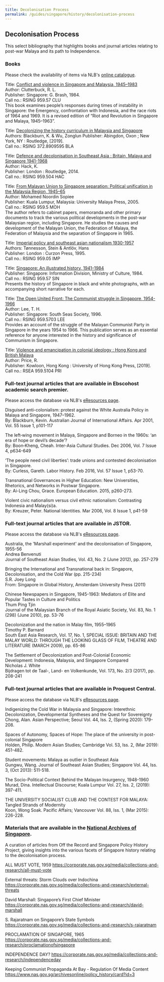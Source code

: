 ```yaml
---
title: Decolonisation Process
permalink: /guides/singapore/history/decolonisation-process
---
```


## Decolonisation Process

This select bibliography that highlights books and journal articles relating to post-war Malaya and its path to Independence.

### **Books**
Please check the availability of items via NLB's [online catalogue](https://catalogue.nlb.gov.sg).


Title: [Conflict and violence in Singapore and Malaysia, 1945–1983  ](https://eservice.nlb.gov.sg/item_holding_s.aspx?bid=4080964)  
Author: Clutterbuck, R. L.  
Publisher: Singapore: G. Brash, 1984.  
Call no.: RSING 959.57 CLU  
This book examines people’s responses during times of instability in Singapore: the Emergency, confrontation with Indonesia, and the race riots of 1964 and 1969. It is a revised edition of “Riot and Revolution in Singapore and Malaya, 1945–1963”.


Title: [Decolonizing the history curriculum in Malaysia and Singapore](https://eservice.nlb.gov.sg/item_holding_s.aspx?bid=203878121)   
Authors: Blackburn, K. & Wu, Zonglun
Publisher: Abingdon, Oxon ; New York, NY : Routledge, [2019].   
Call no.: RSING 372.8909595 BLA



Title: [Defence and decolonisation in Southeast Asia : Britain, Malaya and Singapore 1941-1968](https://eservice.nlb.gov.sg/item_holding_s.aspx?bid=201307443)  
Author: Hack, K.  
Publisher: London : Routledge, 2014.  
Call no.: RSING 959.504 HAC


Title: [From Malayan Union to Singapore separation: Political unification in the Malaysia Region, 1945–65](https://eservice.nlb.gov.sg/item_holding_s.aspx?bid=12543203)  
Author: Mohamed Noordin Sopiee  
Publisher: Kuala Lumpur, Malaysia: University Malaya Press, 2005.  
Call no.: RSING 959.5 MOH  
The author refers to cabinet papers, memoranda and other primary documents to track the various political developments in the post-war Malaysian region, including Singapore. He studies the causes and development of the Malayan Union, the Federation of Malaya, the Federation of Malaysia and the separation of Singapore in 1965.


Title: [Imperial policy and southeast asian nationalism 1930-1957](https://eservice.nlb.gov.sg/item_holding_s.aspx?bid=7382232)  
Authors: Tønnesson, Stein & Antlöv, Hans  
Publisher: London : Curzon Press, 1995.  
Call no.: RSING 959.05 IMP 


Title: [Singapore: An illustrated history, 1941–1984](https://eservice.nlb.gov.sg/item_holding_s.aspx?bid=4080295)  
Publisher: Singapore: Information Division, Ministry of Culture, 1984.  
Call no.: RSING 959.57 SIN  
Presents the history of Singapore in black and white photographs, with an accompanying short narrative for each.


Title: [The Open United Front: The Communist struggle in Singapore, 1954-1966](https://eservice.nlb.gov.sg/item_holding_s.aspx?bid=8093741)  
Author: Lee, T. H.  
Publisher: Singapore: South Seas Society, 1996.  
Call no.: RSING 959.5703 LEE  
Provides an account of the struggle of the Malayan Communist Party in Singapore in the years 1954 to 1966. This publication serves as an essential reference for anyone interested in the history and significance of Communism in Singapore.


Title: [Violence and emancipation in colonial ideology : Hong Kong and British Malaya](https://eservice.nlb.gov.sg/item_holding_s.aspx?bid=204402637)  
Author: Price, R.  
Publisher: Kowloon, Hong Kong : University of Hong Kong Press, [2019].  
Call no.: RSEA 959.5104 PRI


### Full-text journal articles that are available in **Ebscohost academic search premier**.
Please access the database via NLB's [eResources page](https://eresources.nlb.gov.sg/main/Browse?startsWith=E). 

Disguised anti-colonialism: protest against the White Australia Policy in Malaya and Singapore, 1947–1962.  
By: Blackburn, Kevin. Australian Journal of International Affairs. Apr 2001, Vol. 55 Issue 1, p101-117


The left‐wing movement in Malaya, Singapore and Borneo in the 1960s: ‘an era of hope or devil’s decade’?  
By: Boon‐Kheng, Cheah. Inter-Asia Cultural Studies. Dec 2006, Vol. 7 Issue 4, p634-649


‘The people need civil liberties’: trade unions and contested decolonisation in Singapore.  
By: Curless, Gareth. Labor History. Feb 2016, Vol. 57 Issue 1, p53-70.


Transnational Governances in Higher Education: New Universities, Rhetorics, and Networks in Postwar Singapore.  
By: Ai-Ling Chou, Grace. European Education. 2015, p260-273.


Violent civic nationalism versus civil ethnic nationalism: Contrasting Indonesia and Malay(si)a.  
By: Kreuzer, Peter. National Identities. Mar 2006, Vol. 8 Issue 1, p41-59


### Full-text journal articles that are available in **JSTOR**.
Please access the database via NLB's [eResources page](https://eresources.nlb.gov.sg/main/Browse?startsWith=J).

Australia, the 'Marshall experiment' and the decolonisation of Singapore, 1955-56  
Andrea Benvenuti  
Journal of Southeast Asian Studies, Vol. 43, No. 2 (June 2012), pp. 257-279


Bringing the International and Transnational back in: Singapore, Decolonisation, and the Cold War (pp. 215-234)  
S.R. Joey Long  
From: Singapore in Global History, Amsterdam University Press (2011)


Chinese Newspapers in Singapore, 1945-1963: Mediators of Elite and Popular Tastes in Culture and Politics  
Thum Ping Tjin  
Journal of the Malaysian Branch of the Royal Asiatic Society, Vol. 83, No. 1 (298) (June 2010), pp. 53-76


Decolonization and the nation in Malay film, 1955–1965  
Timothy P. Barnard  
South East Asia Research, Vol. 17, No. 1, SPECIAL ISSUE: BRITAIN AND THE MALAY WORLD: THROUGH THE LOOKING GLASS OF FILM, THEATRE AND LITERATURE (MARCH 2009), pp. 65-86


The Settlement of Decolonization and Post-Colonial Economic Development: Indonesia, Malaysia, and Singapore Compared  
Nicholas J. White  
Bijdragen tot de Taal-, Land- en Volkenkunde, Vol. 173, No. 2/3 (2017), pp. 208-241


### Full-text journal articles that are available in **Proquest Central**.
Please access the database via NLB's [eResources page](https://eresources.nlb.gov.sg/main/Browse?startsWith=P).

Indigenizing the Cold War in Malaysia and Singapore: Interethnic Decolonization, Developmental Syntheses and the Quest for Sovereignty  
Chong, Alan. Asian Perspective; Seoul Vol. 44, Iss. 2,  (Spring 2020): 179-208.


Spaces of Autonomy, Spaces of Hope: The place of the university in post-colonial Singapore  
Holden, Philip. Modern Asian Studies; Cambridge Vol. 53, Iss. 2,  (Mar 2019): 451-482.


Student movements: Malaya as outlier in Southeast Asia  
Gungwu, Wang. Journal of Southeast Asian Studies; Singapore Vol. 44, Iss. 3,  (Oct 2013): 511-518.


The Socio-Political Context Behind the Malayan Insurgency, 1948-1960  
Murad, Dina. Intellectual Discourse; Kuala Lumpur Vol. 27, Iss. 2,  (2019): 397-411.


THE UNIVERSITY SOCIALIST CLUB AND THE CONTEST FOR MALAYA: Tangled Strands of Modernity  
Koon, Wong Soak. Pacific Affairs; Vancouver Vol. 88, Iss. 1,  (Mar 2015): 226-228.


### Materials that are available in the  [National Archives of Singapore](https://www.nas.gov.sg/archivesonline/).

A curation of articles from Off the Record and Singapore Policy History Project, giving insights into the various facets of Singapore history relating to the decolonisation process.


ALL MUST VOTE, 1959
<https://corporate.nas.gov.sg/media/collections-and-research/all-must-vote>

External threats: Storm Clouds over Indochina
<https://corporate.nas.gov.sg/media/collections-and-research/external-threats>

David Marshall: Singapore’s First Chief Minister
<https://corporate.nas.gov.sg/media/collections-and-research/david-marshall>

S. Rajaratnam on Singapore’s State Symbols
<https://corporate.nas.gov.sg/media/collections-and-research/s-rajaratnam>

PROCLAMATION OF SINGAPORE, 1965
<https://corporate.nas.gov.sg/media/collections-and-research/proclamationofsingapore>

INDEPENDENCE DAY?
<https://corporate.nas.gov.sg/media/collections-and-research/independenceday>

Keeping Communist Propaganda At Bay - Regulation Of Media Content
<https://www.nas.gov.sg/archivesonline/policy_history/card?id=3>